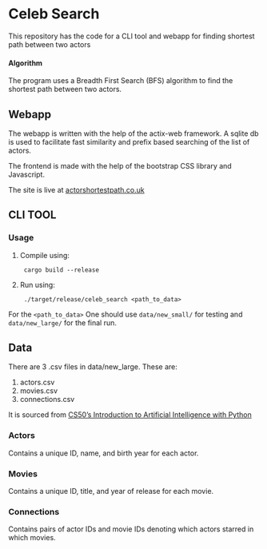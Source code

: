 # Celeb Search

This repository has the code for a CLI tool and webapp for finding shortest path between two actors
#### Algorithm
The program uses a Breadth First Search (BFS) algorithm to find the shortest path between two actors. 

## Webapp
The webapp is written with the help of the actix-web framework. 
A sqlite db is used to facilitate fast similarity and prefix based searching of the list of actors.

The frontend is made with the help of the bootstrap CSS library and Javascript. 


The site is live at [actorshortestpath.co.uk](https://actorshortestpath.co.uk)


## CLI TOOL

### Usage
1. Compile using:

        cargo build --release 

2. Run using:
    
        ./target/release/celeb_search <path_to_data> 

For the `<path_to_data>` One should use `data/new_small/` for testing and `data/new_large/` for the final run.


## Data
There are 3 .csv files in data/new_large. These are:
1. actors.csv
2. movies.csv
3. connections.csv

It is sourced from [CS50’s Introduction to Artificial Intelligence with Python](https://cs50.harvard.edu/ai/2023/projects/0/degrees/) 

### Actors
Contains a unique ID, name, and birth year for each actor.

### Movies
Contains a unique ID, title, and year of release for each movie.

### Connections
Contains pairs of actor IDs and movie IDs denoting which actors starred in which movies.



